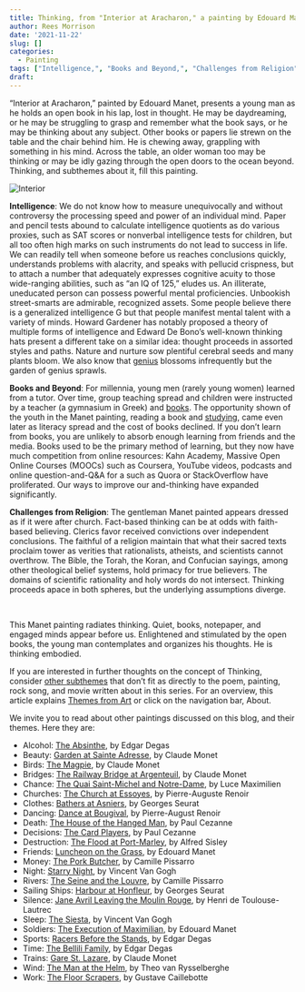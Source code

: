 ```yaml
---
title: Thinking, from "Interior at Aracharon," a painting by Edouard Manet
author: Rees Morrison
date: '2021-11-22'
slug: []
categories:
  - Painting
tags: ["Intelligence,", "Books and Beyond,", "Challenges from Religion",]
draft: 
---
```


“Interior at Aracharon,” painted by Edouard Manet, presents a young man as he holds an open book in his lap, lost in thought.  He may be daydreaming, or he may be struggling to grasp and remember what the book says, or he may be thinking about any subject.  Other books or papers lie strewn on the table and the chair behind him.  He is chewing away, grappling with something in his mind.  Across the table, an older woman too may be thinking or may be idly gazing through the open doors to the ocean beyond.  Thinking, and subthemes about it, fill this painting.

<!--more-->

![Interior](/media/ThinkingManet.jpg)

**Intelligence**:  We do not know how to measure unequivocally and without controversy the processing speed and power of an individual mind.   Paper and pencil tests abound to calculate intelligence quotients as do various proxies, such as SAT scores or nonverbal intelligence tests for children, but all too often high marks on such instruments do not lead to success in life. We can readily tell when someone before us reaches conclusions quickly, understands problems with alacrity, and speaks with pellucid crispness, but to attach a number that adequately expresses cognitive acuity to those wide-ranging abilities, such as “an IQ of 125,” eludes us.  An illiterate, uneducated person can possess powerful mental proficiencies. Unbookish street-smarts are admirable, recognized assets. Some people believe there is a generalized intelligence G but that people manifest mental talent with a variety of minds.  Howard Gardener has notably proposed a theory of multiple forms of intelligence and Edward De Bono’s well-known thinking hats present a different take on a similar idea:  thought proceeds in assorted styles and paths.  Nature and nurture sow plentiful cerebral seeds and many plants bloom.  We also know that [genius](https://themesfromart.com/post/2021-11-22-thinking-from-a-beautiful-mind-a-movie-starring-russell-crowe/thinkingmind/) blossoms infrequently but the garden of genius sprawls.

**Books and Beyond**:   For millennia, young men (rarely young women) learned from a tutor.   Over time, group teaching spread and children were instructed by a teacher (a gymnasium in Greek) and [books](https://themesfromart.com/post/2021-11-22-thinking-what-a-wonderful-world-a-song-sung-by-sam-cooke/thinkingwonderful/).  The opportunity shown of the youth in the Manet painting, reading a book and [studying](https://themesfromart.com/post/2021-11-22-thinking-from-an-essay-on-man-epistle-ii-a-poem-by-alexander-pope/thinkinginvictus/), came even later as literacy spread and the cost of books declined.  If you don’t learn from books, you are unlikely to absorb enough learning from friends and the media.   Books used to be the primary method of learning, but they now have much competition from online resources: Kahn Academy, Massive Open Online Courses (MOOCs) such as Coursera, YouTube videos, podcasts and online question-and-Q&A for a such as Quora or StackOverflow have proliferated.  Our ways to improve our and-thinking have expanded significantly.

**Challenges from Religion**: The gentleman Manet painted appears dressed as if it were after church.  Fact-based thinking can be at odds with faith-based believing.   Clerics favor received convictions over independent conclusions.  The faithful of a religion maintain that what their sacred texts proclaim tower as verities that rationalists, atheists, and scientists cannot overthrow.  The Bible, the Torah, the Koran, and Confucian sayings, among other theological belief systems, hold primacy for  true believers.   The domains of scientific rationality and holy words do not intersect.   Thinking proceeds apace in both spheres, but the underlying assumptions diverge.

&nbsp;

This Manet painting radiates thinking.  Quiet, books, notepaper, and engaged minds appear before us.  Enlightened and stimulated by the open books, the young man contemplates and organizes his thoughts.  He is thinking embodied.

If you are interested in further thoughts on the concept of Thinking, consider [other subthemes](https://themesfromart.com/post/2021-11-22-thinking-additional-subthemes/thinkingaddl/) that don’t fit as directly to the poem, painting, rock song, and movie written about in this series.  For an overview, this article explains [Themes from Art](http://bit.ly/3sRXopI) or click on the navigation bar, About.

We invite you to read about other paintings discussed on this blog, and their themes.  Here they are: 

* Alcohol: [The Absinthe](https://themesfromart.com/post/2021-02-03-alcohol-absinthe-degas/alcoholabsinthedegas/), by Edgar Degas
* Beauty: [Garden at Sainte Adresse](https://themesfromart.com/post/2021-04-21-beauty-garden-at-sainte-adresse-from-a-painting-by-claude-monet/beautystadress/), by Claude Monet
* Birds: [The Magpie](https://themesfromart.com/post/2021-06-07-birds-the-magpie-a-painting-by-claude-monet/birdsmagpie/), by Claude Monet
* Bridges: [The Railway Bridge at Argenteuil](https://themesfromart.com/post/2021-07-26-bridges-from-the-railway-bridge-at-argenteuill-a-painting-by-claude-monet/bridgesmonet/), by Claude Monet
* Chance: [The Quai Saint-Michel and Notre-Dame](http://localhost:4321/post/2021-03-14-chancechurch/chancechurch/), by Luce Maximilien
* Churches: [The Church at Essoyes](https://themesfromart.com/post/2021-05-21-churches-from-the-church-at-essoyes-a-painting-by-pierre-auguste-renoir/churchesrenoir/), by Pierre-Auguste Renoir 
* Clothes: [Bathers at Asniers](https://themesfromart.com/post/2021-08-30-clothes-from-bathers-at-asnieres-a-painting-by-georges-seurat/clothesbathers/), by Georges Seurat
* Dancing: [Dance at Bougival](https://themesfromart.com/post/2021-09-09-dancing-from-dance-at-bougival-a-painting-by-pierre-august-renoir/dancingbougival/), by Pierre-August Renoir
* Death: [The House of the Hanged Man](https://themesfromart.com/post/2021-05-03-death-from-house-of-the-hanged-man-a-painting-by-paul-cezanne/deathhanged/), by Paul Cezanne
* Decisions: [The Card Players](https://themesfromart.com/post/2021-02-08-decisions-the-card-players-a-painting-by-paul-cezanne/decisionscardplayerscezanne/), by Paul Cezanne
* Destruction: [The Flood at Port-Marley](https://themesfromart.com/post/2021-02-18-destruction-from-flood-at-port-marly-a-painting-by-alfred-sisley/destructionflood/), by Alfred Sisley
* Friends: [Luncheon on the Grass](https://themesfromart.com/post/2021-06-20-friends-luncheon-on-the-grass-a-painting-by-edouard-manet/friendsluncheon/), by Edouard Manet
* Money: [The Pork Butcher](https://themesfromart.com/post/2021-10-15-money-from-the-pork-butcher-a-painting-by-camille-pissarro/moneypork/), by Camille Pissarro
* Night: [Starry Night](https://themesfromart.com/post/2021-11-05-night-from-the-starry-night-a-painting-by-vincent-van-gogh/nightstarry/), by Vincent Van Gogh
* Rivers: [The Seine and the Louvre](https://themesfromart.com/post/2021-10-03-rivers-from-the-seine-and-the-louvre-a-painting-by-camille-pissarro/riversseine/), by Camille Pissarro
* Sailing Ships: [Harbour at Honfleur](https://themesfromart.com/post/2021-06-26-sailing-ships-harbour-at-honfleur-a-painting-by-georges-seurat/sailinghonfleur/), by Georges Seurat
* Silence: [Jane Avril Leaving the Moulin Rouge](https://themesfromart.com/post/silenceavril/), by Henri de Toulouse-Lautrec
* Sleep: [The Siesta](https://themesfromart.com/post/2021-09-22-sleep-from-the-siesta-a-painting-by-vincent-van-gogh/sleepsiesta/), by Vincent Van Gogh
* Soldiers: [The Execution of Maximilian](https://themesfromart.com/post/2021-08-02-soldiers-the-execution-of-maximilian-a-painting-by-edouard-manet/soldiersmanet/), by Edouard Manet 
* Sports: [Racers Before the Stands](https://themesfromart.com/post/2021-07-12-sports-from-racers-before-the-stands-a-painting-by-edgar-degas/sportsdegas/), by Edgar Degas
* Time:	[The Bellili Family](https://themesfromart.com/post/2021-03-08-time-from-the-bellili-family-by-edgar-degas/timebellili/), by Edgar Degas
* Trains: [Gare St. Lazare](https://themesfromart.com/post/2021-05-10-trainslazare/trainslazare/), by Claude Monet
* Wind: [The Man at the Helm](https://themesfromart.com/post/2021-08-12-wind-from-the-man-at-the-helm-a-painting-by-theo-van-rysselberghe/windhelm/), by Theo van Rysselberghe
* Work:	[The Floor Scrapers](https://themesfromart.com/post/2021-02-26-workscrapers/workscrapers/), by Gustave Caillebotte


